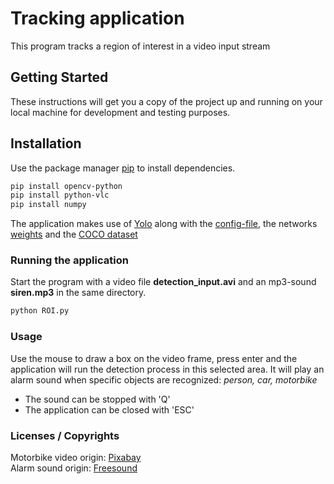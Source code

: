 # Tracking application

This program tracks a region of interest in a video input stream

## Getting Started

These instructions will get you a copy of the project up and running on your local machine for development and testing purposes. 

## Installation

Use the package manager [pip](https://pip.pypa.io/en/stable/) to install dependencies.

```bash
pip install opencv-python
pip install python-vlc
pip install numpy
```

The application makes use of [Yolo](https://pjreddie.com/darknet/yolo/) along with the [config-file](https://github.com/pjreddie/darknet/blob/master/cfg/yolov3.cfg), the networks [weights](https://pjreddie.com/media/files/yolov3.weights) and the [COCO dataset](http://cocodataset.org/#home)

### Running the application

Start the program with a video file __detection_input.avi__ and an mp3-sound __siren.mp3__ in the same directory.
```bash
python ROI.py
```

### Usage
Use the mouse to draw a box on the video frame, press enter and the application will run the detection process in this selected area.
It will play an alarm sound when specific objects are recognized: *person, car, motorbike*
+ The sound can be stopped with 'Q'
+ The application can be closed with 'ESC'

### Licenses / Copyrights
Motorbike video origin: [Pixabay](https://pixabay.com/en/videos/scooters-traffic-street-motorcycle-5638/)<br>
Alarm sound origin: [Freesound](https://freesound.org/people/israra/sounds/434055/)
